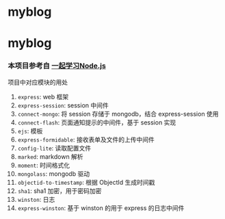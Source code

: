 # myblog
# myblog
### 本项目参考自 [一起学习Node.js](https://github.com/nswbmw/N-blog)
项目中对应模块的用处
1. `express`: web 框架
2. `express-session`: session 中间件
3. `connect-mongo`: 将 session 存储于 mongodb，结合 express-session 使用
4. `connect-flash`: 页面通知提示的中间件，基于 session 实现
5. `ejs`: 模板
6. `express-formidable`: 接收表单及文件的上传中间件
7. `config-lite`: 读取配置文件
8. `marked`: markdown 解析
9. `moment`: 时间格式化
10. `mongolass`: mongodb 驱动
11. `objectid-to-timestamp`: 根据 ObjectId 生成时间戳
12. `sha1`: sha1 加密，用于密码加密
13. `winston`: 日志
14. `express-winston`: 基于 winston 的用于 express 的日志中间件